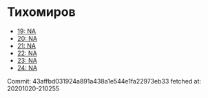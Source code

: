 # Тихомиров
- [19: NA](19.md)
- [20: NA](20.md)
- [21: NA](21.md)
- [22: NA](22.md)
- [23: NA](23.md)
- [24: NA](24.md)

Commit: 43affbd031924a891a438a1e544e1fa22973eb33
 fetched at: 20201020-210255

